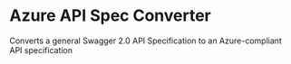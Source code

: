 # Azure API Spec Converter

Converts a general Swagger 2.0 API Specification to an Azure-compliant API specification
